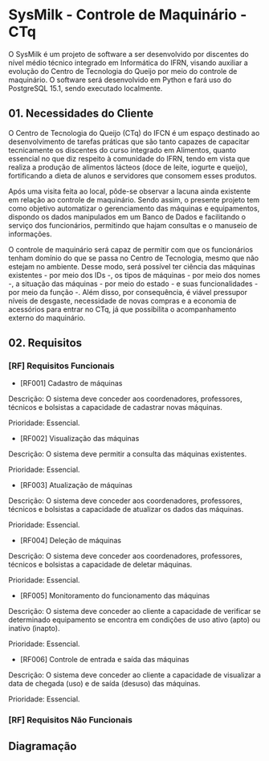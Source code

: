 # SysMilk - Controle de Maquinário - CTq

O SysMilk é um projeto de software a ser desenvolvido por discentes do nível médio técnico integrado em Informática do IFRN, visando auxiliar a evolução do Centro de Tecnologia do Queijo por meio do controle de maquinário. O software será desenvolvido em Python e fará uso do PostgreSQL 15.1, sendo executado localmente.


## 01. Necessidades do Cliente

O Centro de Tecnologia do Queijo (CTq) do IFCN é um espaço destinado ao desenvolvimento de tarefas práticas que são tanto capazes de capacitar tecnicamente os discentes do curso integrado em Alimentos, quanto essencial no que diz respeito à comunidade do IFRN, tendo em vista que realiza a produção de alimentos lácteos (doce de leite, iogurte e queijo), fortificando a dieta de alunos e servidores que consomem esses produtos.

Após uma visita feita ao local, pôde-se observar a lacuna ainda existente em relação ao controle de maquinário. Sendo assim, o presente projeto tem como objetivo automatizar o gerenciamento das máquinas e equipamentos, dispondo os dados manipulados em um Banco de Dados e facilitando o serviço dos funcionários, permitindo que hajam consultas e o manuseio de informações.

O controle de maquinário será capaz de permitir com que os funcionários tenham domínio do que se passa no Centro de Tecnologia, mesmo que não estejam no ambiente. Desse modo, será possível ter ciência das máquinas existentes - por meio dos IDs -, os tipos de máquinas - por meio dos nomes -, a situação das máquinas - por meio do estado - e suas funcionalidades - por meio da função -. Além disso, por consequência, é viável pressupor níveis de desgaste, necessidade de novas compras e a economia de acessórios para entrar no CTq, já que possibilita o acompanhamento externo do maquinário.


## 02. Requisitos

### [RF] Requisitos Funcionais

* [RF001] Cadastro de máquinas

Descrição: O sistema deve conceder aos coordenadores, professores, técnicos e bolsistas a capacidade de cadastrar novas máquinas.

Prioridade: Essencial.


* [RF002] Visualização das máquinas

Descrição: O sistema deve permitir a consulta das máquinas existentes.

Prioridade: Essencial.


* [RF003] Atualização de máquinas

Descrição: O sistema deve conceder aos coordenadores, professores, técnicos e bolsistas a capacidade de atualizar os dados das máquinas.

Prioridade: Essencial.


* [RF004] Deleção de máquinas

Descrição: O sistema deve conceder aos coordenadores, professores, técnicos e bolsistas a capacidade de deletar máquinas.

Prioridade: Essencial.

* [RF005] Monitoramento do funcionamento das máquinas

Descrição: O sistema deve conceder ao cliente a capacidade de verificar se determinado equipamento se encontra em condições de uso ativo (apto) ou inativo (inapto).

Prioridade: Essencial.

* [RF006] Controle de entrada e saída das máquinas

Descrição: O sistema deve conceder ao cliente a capacidade de visualizar a data de chegada (uso) e de saída (desuso) das máquinas.

Prioridade: Essencial.


### [RF] Requisitos Não Funcionais


## Diagramação
